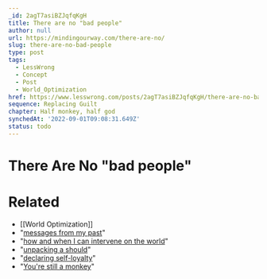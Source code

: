 ```yaml
---
_id: 2agT7asiBZJqfqKgH
title: There are no "bad people"
author: null
url: https://mindingourway.com/there-are-no/
slug: there-are-no-bad-people
type: post
tags:
  - LessWrong
  - Concept
  - Post
  - World_Optimization
href: https://www.lesswrong.com/posts/2agT7asiBZJqfqKgH/there-are-no-bad-people
sequence: Replacing Guilt
chapter: Half monkey, half god
synchedAt: '2022-09-01T09:08:31.649Z'
status: todo
---
```


# There Are No "bad people"


# Related

- [[World Optimization]]
- "[messages from my past](http://mindingourway.com/staring-into-regrets/)"
- "[how and when I can intervene on the world](http://mindingourway.com/where-coulds-go/)"
- "[unpacking a should](http://mindingourway.com/should-considered-harmful/)"
- "[declaring self-loyalty](http://mindingourway.com/productivity-through-self-loyalty/)"
- "[You're still a monkey](http://mindingourway.com/not-yet-gods/)"
